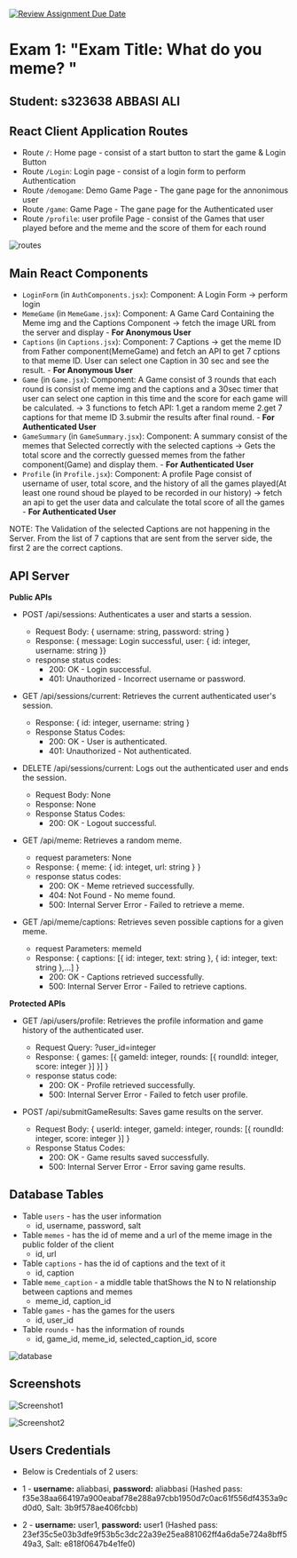 [![Review Assignment Due Date](https://classroom.github.com/assets/deadline-readme-button-24ddc0f5d75046c5622901739e7c5dd533143b0c8e959d652212380cedb1ea36.svg)](https://classroom.github.com/a/AVMm0VzU)
# Exam 1: "Exam Title: What do you meme? "
## Student: s323638 ABBASI ALI 

## React Client Application Routes

- Route `/`: Home page - consist of a start button to start the game & Login Button
- Route `/Login`: Login page - consist of a login form to perform Authentication
- Route `/demogame`: Demo Game Page - The gane page for the annonimous user
- Route `/game`: Game Page - The gane page for the Authenticated user
- Route `/profile`: user profile Page - consist of the Games that user played before and the meme and the score of them for each round


![routes](/img/design/routes.PNG)

## Main React Components 

- `LoginForm` (in `AuthComponents.jsx`): Component: A Login Form -> perform login
- `MemeGame` (in `MemeGame.jsx`):  Component: A Game Card Containing the Meme img and the Captions Component  ->  fetch the image URL from the server and display - **For Anonymous User**
- `Captions` (in `Captions.jsx`): Component: 7 Captions -> get the meme ID from Father component(MemeGame) and fetch an API to get 7 cptions to that meme ID. User can select one Caption in 30 sec and see the result. - **For Anonymous User**
- `Game` (in `Game.jsx`): Component: A Game consist of 3 rounds that each round is consist of meme img and the captions and a 30sec timer that user can select one caption in this time and the score for each game will be calculated. -> 3 functions to fetch API: 1.get a random meme 2.get 7 captions for that meme ID 3.submir the results after final round. - **For Authenticated User**
- `GameSummary` (in `GameSummary.jsx`): Component: A summary consist of the memes that Selected correctly with the selected captions -> Gets the total score and the correctly guessed memes from the father component(Game) and display them. - **For Authenticated User**
- `Profile` (in `Profile.jsx`):  Component: A profile Page consist of username of user, total score, and the history of all the games played(At least one round shoud be played to be recorded in our history) -> fetch an api to get the user data and calculate the total score of all the games - **For Authenticated User**

NOTE: The Validation of the selected Captions are not happening in the Server. From the list of 7 captions that are sent from the server side, the first 2 are the correct captions.



## API Server

**Public APIs**

- POST /api/sessions: Authenticates a user and starts a session.
  - Request Body: { username: string, password: string }
  - Response: { message: Login successful, user: { id: integer, username: string }}
  - response status codes:
      - 200: OK - Login successful.
      - 401: Unauthorized - Incorrect username or password.

- GET /api/sessions/current: Retrieves the current authenticated user's session.
  - Response: { id: integer, username: string }
  - Response Status Codes:
      - 200: OK - User is authenticated.
      - 401: Unauthorized - Not authenticated.

- DELETE  /api/sessions/current: Logs out the authenticated user and ends the session.
  - Request Body: None
  - Response: None
  - Response Status Codes:
      - 200: OK - Logout successful.

- GET /api/meme: Retrieves a random meme.
  - request parameters: None
  - Response: { meme: { id: integet, url: string } }
  - response status codes:
      - 200: OK - Meme retrieved successfully.
      - 404: Not Found - No meme found.
      - 500: Internal Server Error - Failed to retrieve a meme.

- GET /api/meme/captions: Retrieves seven possible captions for a given meme.
  - request Parameters: memeId
  - Response: { captions: [{ id: integer, text: string }, { id: integer, text: string },...] }
      - 200: OK - Captions retrieved successfully.
      - 500: Internal Server Error - Failed to retrieve captions.

**Protected APIs**

- GET /api/users/profile: Retrieves the profile information and game history of the authenticated user.
  - Request Query: ?user_id=integer
  - Response: { games: [{ gameId: integer, rounds: [{ roundId: integer, score: integer }] }] }
  - response status code:
      - 200: OK - Profile retrieved successfully.
      - 500: Internal Server Error - Failed to fetch user profile.

- POST /api/submitGameResults: Saves game results on the server.
  - Request Body: { userId: integer, gameId: integer, rounds: [{ roundId: integer, score: integer }] }
  - Response Status Codes:
      - 200: OK - Game results saved successfully.
      - 500: Internal Server Error - Error saving game results.




## Database Tables

- Table `users` - has the user information
  - id, username, password, salt
- Table `memes` - has the id of meme and a url of the meme image in the public folder of the client
  - id, url
- Table `captions` - has the id of captions and the text of it
  - id, caption
- Table `meme_caption` - a middle table thatShows the N to N relationship between captions and memes
  - meme_id, caption_id
- Table `games` - has the games for the users
  - id, user_id
- Table `rounds` - has the information of rounds
  - id, game_id, meme_id, selected_caption_id, score

![database](/img/design/db.PNG)

## Screenshots

![Screenshot1](/img/screenshots/screenshot1.png)

![Screenshot2](/img/screenshots/screenshot2.png)


## Users Credentials

- Below is Credentials of 2 users:

- 1 - **username:** aliabbasi, **password:** aliabbasi 
(Hashed pass: f35e38aa664197a900eabaf78e288a97cbb1950d7c0ac61f556df4353a9cd0d0, Salt: 3b9f578ae406fcbb)

- 2 -  **username:** user1, **password:** user1 
(Hashed pass: 23ef35c5e03b3dfe9f53b5c3dc22a39e25ea881062ff4a6da5e724a8bff549a3, Salt: e818f0647b4e1fe0)
